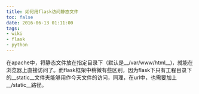 ```yaml
---
title: 如何用flask访问静态文件
toc: false
date: 2016-06-13 01:11:00
tags:
- wiki
- flask
- python
---
```


在apache中，将静态文件放在指定目录下（默认是__/var/www/html__)，就能在浏览器上直接访问了。而flask框架中稍微有些区别，因为flask下只有工程目录下的__static__文件夹能够用作今天文件的访问，同理，在url中，也需要加上__/static__路径。